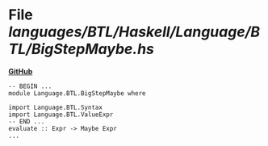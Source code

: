 # File _languages/BTL/Haskell/Language/BTL/BigStepMaybe.hs_
**[GitHub](https://github.com/softlang/yas/blob/master/languages/BTL/Haskell/Language/BTL/BigStepMaybe.hs)**
```
-- BEGIN ...
module Language.BTL.BigStepMaybe where

import Language.BTL.Syntax
import Language.BTL.ValueExpr
-- END ...
evaluate :: Expr -> Maybe Expr
...
```
